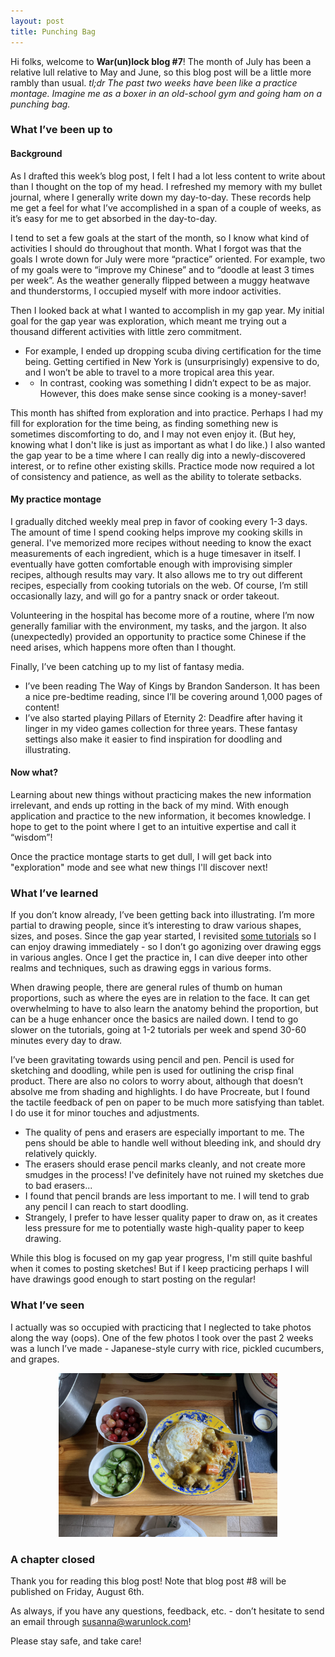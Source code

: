 ```yaml
---
layout: post
title: Punching Bag
---
```


Hi folks, welcome to **War(un)lock blog #7**! The month of July has been a relative lull relative to May and June, so this blog post will be a little more rambly than usual. *tl;dr The past two weeks have been like a practice montage. Imagine me as a boxer in an old-school gym and going ham on a punching bag.*

### What I’ve been up to

#### Background
As I drafted this week’s blog post, I felt I had a lot less content to write about than I thought on the top of my head. I refreshed my memory with my bullet journal, where I generally write down my day-to-day. These records help me get a feel for what I’ve accomplished in a span of a couple of weeks, as it’s easy for me to get absorbed in the day-to-day.

I tend to set a few goals at the start of the month, so I know what kind of activities I should do throughout that month. What I forgot was that the goals I wrote down for July were more “practice” oriented. For example, two of my goals were to “improve my Chinese” and to “doodle at least 3 times per week”. As the weather generally flipped between a muggy heatwave and thunderstorms, I occupied myself with more indoor activities.

Then I looked back at what I wanted to accomplish in my gap year. My initial goal for the gap year was exploration, which meant me trying out a thousand different activities with little zero commitment.
* For example, I ended up dropping scuba diving certification for the time being. Getting certified in New York is (unsurprisingly) expensive to do, and I won’t be able to travel to a more tropical area this year.
* * In contrast, cooking was something I didn’t expect to be as major. However, this does make sense since cooking is a money-saver!

This month has shifted from exploration and into practice. Perhaps I had my fill for exploration for the time being, as finding something new is sometimes discomforting to do, and I may not even enjoy it. (But hey, knowing what I don't like is just as important as what I do like.) I also wanted the gap year to be a time where I can really dig into a newly-discovered interest, or to refine other existing skills. Practice mode now required a lot of consistency and patience, as well as the ability to tolerate setbacks.

#### My practice montage
I gradually ditched weekly meal prep in favor of cooking every 1-3 days. The amount of time I spend cooking helps improve my cooking skills in general. I've memorized more recipes without needing to know the exact measurements of each ingredient, which is a huge timesaver in itself. I eventually have gotten comfortable enough with improvising simpler recipes, although results may vary. It also allows me to try out different recipes, especially from cooking tutorials on the web. Of course, I’m still occasionally lazy, and will go for a pantry snack or order takeout.

Volunteering in the hospital has become more of a routine, where I’m now generally familiar with the environment, my tasks, and the jargon. It also (unexpectedly) provided an opportunity to practice some Chinese if the need arises, which happens more often than I thought.

Finally, I’ve been catching up to my list of fantasy media.
* I’ve been reading The Way of Kings by Brandon Sanderson. It has been a nice pre-bedtime reading, since I’ll be covering around 1,000 pages of content!
* I’ve also started playing Pillars of Eternity 2: Deadfire after having it linger in my video games collection for three years. These fantasy settings also make it easier to find inspiration for doodling and illustrating.

#### Now what?
Learning about new things without practicing makes the new information irrelevant, and ends up rotting in the back of my mind. With enough application and practice to the new information, it becomes knowledge. I hope to get to the point where I get to an intuitive expertise and call it “wisdom”!

Once the practice montage starts to get dull, I will get back into "exploration" mode and see what new things I'll discover next!

### What I’ve learned
If you don’t know already, I’ve been getting back into illustrating. I’m more partial to drawing people, since it’s interesting to draw various shapes, sizes, and poses. Since the gap year started, I revisited [some tutorials](https://m.youtube.com/playlist?list=PL1tiwbzkOjQz9JtZAJ6ZUWYhaPb-vhapJ) so I can enjoy drawing immediately - so I don’t go agonizing over drawing eggs in various angles. Once I get the practice in, I can dive deeper into other realms and techniques, such as drawing eggs in various forms.

When drawing people, there are general rules of thumb on human proportions, such as where the eyes are in relation to the face. It can get overwhelming to have to also learn the anatomy behind the proportion, but can be a huge enhancer once the basics are nailed down. I tend to go slower on the tutorials, going at 1-2 tutorials per week and spend 30-60 minutes every day to draw.

I’ve been gravitating towards using pencil and pen. Pencil is used for sketching and doodling, while pen is used for outlining the crisp final product. There are also no colors to worry about, although that doesn’t absolve me from shading and highlights. I do have Procreate, but I found the tactile feedback of pen on paper to be much more satisfying than tablet. I do use it for minor touches and adjustments.

* The quality of pens and erasers are especially important to me. The pens should be able to handle well without bleeding ink, and should dry relatively quickly.
* The erasers should erase pencil marks cleanly, and not create more smudges in the process! I've definitely have not ruined my sketches due to bad erasers...
* I found that pencil brands are less important to me. I will tend to grab any pencil I can reach to start doodling.
* Strangely, I prefer to have lesser quality paper to draw on, as it creates less pressure for me to potentially waste high-quality paper to keep drawing.

While this blog is focused on my gap year progress, I'm still quite bashful when it comes to posting sketches! But if I keep practicing perhaps I will have drawings good enough to start posting on the regular!

### What I’ve seen
I actually was so occupied with practicing that I neglected to take photos along the way (oops). One of the few photos I took over the past 2 weeks was a lunch I’ve made - Japanese-style curry with rice, pickled cucumbers, and grapes.

<div style="text-align:center"><img src="/images/blog7/blog7-curry.JPG" width="350"></div>

### A chapter closed
Thank you for reading this blog post! Note that blog post #8 will be published on Friday, August 6th.

As always, if you have any questions, feedback, etc. - don’t hesitate to send an email through [susanna@warunlock.com](mailto:susanna@warunlock.com)!

Please stay safe, and take care!


